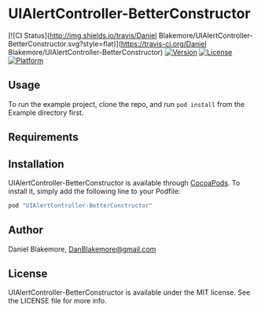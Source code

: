 # UIAlertController-BetterConstructor

[![CI Status](http://img.shields.io/travis/Daniel Blakemore/UIAlertController-BetterConstructor.svg?style=flat)](https://travis-ci.org/Daniel Blakemore/UIAlertController-BetterConstructor)
[![Version](https://img.shields.io/cocoapods/v/UIAlertController-BetterConstructor.svg?style=flat)](http://cocoapods.org/pods/UIAlertController-BetterConstructor)
[![License](https://img.shields.io/cocoapods/l/UIAlertController-BetterConstructor.svg?style=flat)](http://cocoapods.org/pods/UIAlertController-BetterConstructor)
[![Platform](https://img.shields.io/cocoapods/p/UIAlertController-BetterConstructor.svg?style=flat)](http://cocoapods.org/pods/UIAlertController-BetterConstructor)

## Usage

To run the example project, clone the repo, and run `pod install` from the Example directory first.

## Requirements

## Installation

UIAlertController-BetterConstructor is available through [CocoaPods](http://cocoapods.org). To install
it, simply add the following line to your Podfile:

```ruby
pod "UIAlertController-BetterConstructor"
```

## Author

Daniel Blakemore, DanBlakemore@gmail.com

## License

UIAlertController-BetterConstructor is available under the MIT license. See the LICENSE file for more info.
